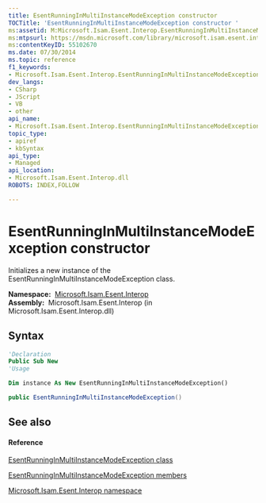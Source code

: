 ```yaml
---
title: EsentRunningInMultiInstanceModeException constructor 
TOCTitle: 'EsentRunningInMultiInstanceModeException constructor '
ms:assetid: M:Microsoft.Isam.Esent.Interop.EsentRunningInMultiInstanceModeException.#ctor
ms:mtpsurl: https://msdn.microsoft.com/library/microsoft.isam.esent.interop.esentrunninginmultiinstancemodeexception.esentrunninginmultiinstancemodeexception(v=EXCHG.10)
ms:contentKeyID: 55102670
ms.date: 07/30/2014
ms.topic: reference
f1_keywords:
- Microsoft.Isam.Esent.Interop.EsentRunningInMultiInstanceModeException.EsentRunningInMultiInstanceModeException
dev_langs:
- CSharp
- JScript
- VB
- other
api_name: 
- Microsoft.Isam.Esent.Interop.EsentRunningInMultiInstanceModeException..ctor
topic_type: 
- apiref
- kbSyntax
api_type: 
- Managed
api_location: 
- Microsoft.Isam.Esent.Interop.dll
ROBOTS: INDEX,FOLLOW

---
```


# EsentRunningInMultiInstanceModeException constructor

Initializes a new instance of the EsentRunningInMultiInstanceModeException class.

**Namespace:**  [Microsoft.Isam.Esent.Interop](./microsoft.isam.esent.interop-namespace.md)  
**Assembly:**  Microsoft.Isam.Esent.Interop (in Microsoft.Isam.Esent.Interop.dll)

## Syntax

``` vb
'Declaration
Public Sub New
'Usage

Dim instance As New EsentRunningInMultiInstanceModeException()
```

``` csharp
public EsentRunningInMultiInstanceModeException()
```

## See also

#### Reference

[EsentRunningInMultiInstanceModeException class](./esentrunninginmultiinstancemodeexception-class.md)

[EsentRunningInMultiInstanceModeException members](./esentrunninginmultiinstancemodeexception-members.md)

[Microsoft.Isam.Esent.Interop namespace](./microsoft.isam.esent.interop-namespace.md)